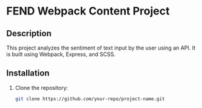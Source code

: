 # FEND Webpack Content Project

## Description
This project analyzes the sentiment of text input by the user using an API. It is built using Webpack, Express, and SCSS.

## Installation
1. Clone the repository:
   ```bash
   git clone https://github.com/your-repo/project-name.git
